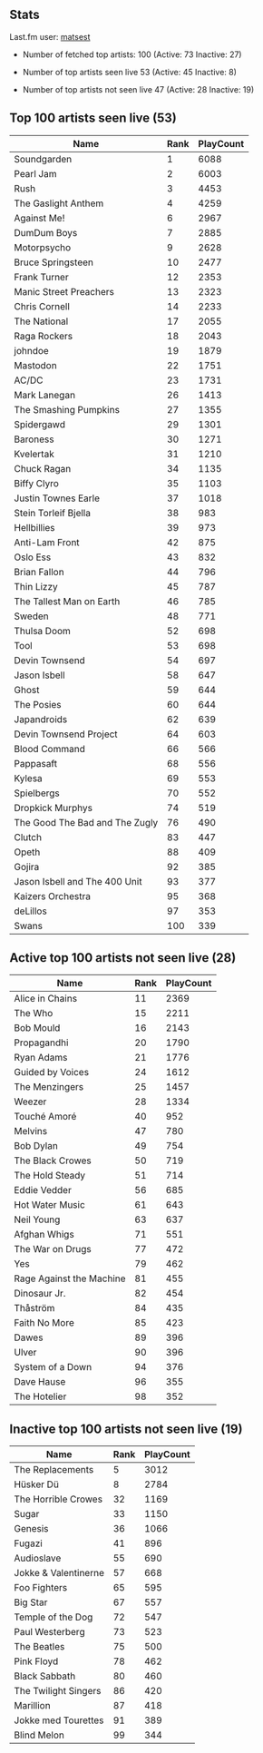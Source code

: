 ## Stats 


Last.fm user: [matsest](https://www.last.fm/user/matsest)

- Number of fetched top artists: 100 (Active: 73 Inactive: 27)

- Number of top artists seen live 53 (Active: 45 Inactive: 8)

- Number of top artists not seen live 47 (Active: 28 Inactive: 19)

## Top 100 artists seen live (53)

Name                           | Rank | PlayCount
------------------------------ | ---- | ---------
Soundgarden                    | 1    | 6088     
Pearl Jam                      | 2    | 6003     
Rush                           | 3    | 4453     
The Gaslight Anthem            | 4    | 4259     
Against Me!                    | 6    | 2967     
DumDum Boys                    | 7    | 2885     
Motorpsycho                    | 9    | 2628     
Bruce Springsteen              | 10   | 2477     
Frank Turner                   | 12   | 2353     
Manic Street Preachers         | 13   | 2323     
Chris Cornell                  | 14   | 2233     
The National                   | 17   | 2055     
Raga Rockers                   | 18   | 2043     
johndoe                        | 19   | 1879     
Mastodon                       | 22   | 1751     
AC/DC                          | 23   | 1731     
Mark Lanegan                   | 26   | 1413     
The Smashing Pumpkins          | 27   | 1355     
Spidergawd                     | 29   | 1301     
Baroness                       | 30   | 1271     
Kvelertak                      | 31   | 1210     
Chuck Ragan                    | 34   | 1135     
Biffy Clyro                    | 35   | 1103     
Justin Townes Earle            | 37   | 1018     
Stein Torleif Bjella           | 38   | 983      
Hellbillies                    | 39   | 973      
Anti-Lam Front                 | 42   | 875      
Oslo Ess                       | 43   | 832      
Brian Fallon                   | 44   | 796      
Thin Lizzy                     | 45   | 787      
The Tallest Man on Earth       | 46   | 785      
Sweden                         | 48   | 771      
Thulsa Doom                    | 52   | 698      
Tool                           | 53   | 698      
Devin Townsend                 | 54   | 697      
Jason Isbell                   | 58   | 647      
Ghost                          | 59   | 644      
The Posies                     | 60   | 644      
Japandroids                    | 62   | 639      
Devin Townsend Project         | 64   | 603      
Blood Command                  | 66   | 566      
Pappasaft                      | 68   | 556      
Kylesa                         | 69   | 553      
Spielbergs                     | 70   | 552      
Dropkick Murphys               | 74   | 519      
The Good The Bad and The Zugly | 76   | 490      
Clutch                         | 83   | 447      
Opeth                          | 88   | 409      
Gojira                         | 92   | 385      
Jason Isbell and The 400 Unit  | 93   | 377      
Kaizers Orchestra              | 95   | 368      
deLillos                       | 97   | 353      
Swans                          | 100  | 339      

## Active top 100 artists not seen live (28)

Name                     | Rank | PlayCount
------------------------ | ---- | ---------
Alice in Chains          | 11   | 2369     
The Who                  | 15   | 2211     
Bob Mould                | 16   | 2143     
Propagandhi              | 20   | 1790     
Ryan Adams               | 21   | 1776     
Guided by Voices         | 24   | 1612     
The Menzingers           | 25   | 1457     
Weezer                   | 28   | 1334     
Touché Amoré             | 40   | 952      
Melvins                  | 47   | 780      
Bob Dylan                | 49   | 754      
The Black Crowes         | 50   | 719      
The Hold Steady          | 51   | 714      
Eddie Vedder             | 56   | 685      
Hot Water Music          | 61   | 643      
Neil Young               | 63   | 637      
Afghan Whigs             | 71   | 551      
The War on Drugs         | 77   | 472      
Yes                      | 79   | 462      
Rage Against the Machine | 81   | 455      
Dinosaur Jr.             | 82   | 454      
Thåström                 | 84   | 435      
Faith No More            | 85   | 423      
Dawes                    | 89   | 396      
Ulver                    | 90   | 396      
System of a Down         | 94   | 376      
Dave Hause               | 96   | 355      
The Hotelier             | 98   | 352      

## Inactive top 100 artists not seen live (19)

Name                 | Rank | PlayCount
-------------------- | ---- | ---------
The Replacements     | 5    | 3012     
Hüsker Dü            | 8    | 2784     
The Horrible Crowes  | 32   | 1169     
Sugar                | 33   | 1150     
Genesis              | 36   | 1066     
Fugazi               | 41   | 896      
Audioslave           | 55   | 690      
Jokke & Valentinerne | 57   | 668      
Foo Fighters         | 65   | 595      
Big Star             | 67   | 557      
Temple of the Dog    | 72   | 547      
Paul Westerberg      | 73   | 523      
The Beatles          | 75   | 500      
Pink Floyd           | 78   | 462      
Black Sabbath        | 80   | 460      
The Twilight Singers | 86   | 420      
Marillion            | 87   | 418      
Jokke med Tourettes  | 91   | 389      
Blind Melon          | 99   | 344      
